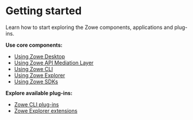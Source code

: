 # Getting started

Learn how to start exploring the Zowe components, applications and plug-ins.

**Use core components:**

- [Using Zowe Desktop](mvd-using.md)
- [Using Zowe API Mediation Layer](api-mediation/using-api-mediation-layer.md)
- [Using Zowe CLI](cli-using-usingcli.md)
- [Using Zowe Explorer](ze-usage.md)
- [Using Zowe SDKs](sdks-using.md)

**Explore available plug-ins:**

- [Zowe CLI plug-ins](cli-extending.md)
- [Zowe Explorer extensions](ze-using-zowe-explorer-cics-ext.md)



